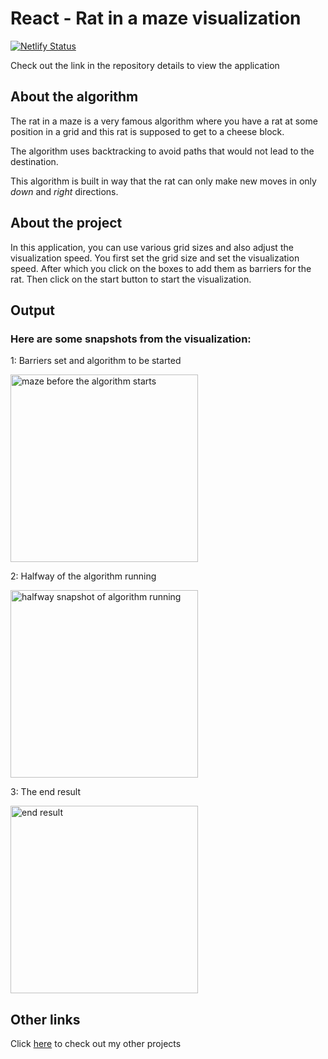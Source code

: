 # React - Rat in a maze visualization

[![Netlify Status](https://api.netlify.com/api/v1/badges/8a4a242e-0a4a-418d-a68a-0e6d7154d7e1/deploy-status)](https://app.netlify.com/sites/rat-in-a-maze-visualisation/deploys)

Check out the link in the repository details to view the application

## About the algorithm

The rat in a maze is a very famous algorithm where you have a rat at some position in a grid and this rat is supposed to get to a cheese block.

The algorithm uses backtracking to avoid paths that would not lead to the destination.

This algorithm is built in way that the rat can only make new moves in only _down_ and _right_ directions.

## About the project

In this application, you can use various grid sizes and also adjust the visualization speed.
You first set the grid size and set the visualization speed.
After which you click on the boxes to add them as barriers for the rat. Then click on the start button to start the visualization.

## Output

### Here are some snapshots from the visualization:

1: Barriers set and algorithm to be started

<img src="out/1.png" alt="maze before the algorithm starts" width="300"/>

<br>

2: Halfway of the algorithm running

<img src="out/2.png" alt="halfway snapshot of algorithm running" width="300"/>

<br>

3: The end result

<img src="out/3.png" alt="end result" width="300"/>

## Other links

Click [here](https://prtvi.github.io/allprojects.html) to check out my other projects
